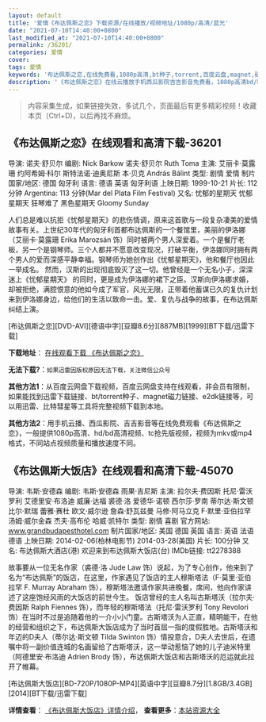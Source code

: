 ```yaml
---
layout: default
title: '爱情《布达佩斯之恋》下载资源/在线播放/视频地址/1080p/高清/蓝光'
date: "2021-07-10T14:40:00+0800"
last_modified_at: "2021-07-10T14:40:00+0800"
permalink: /36201/
categories: 爱情
cover:
tags: 爱情
keywords: '布达佩斯之恋,在线免费看,1080p高清,bt种子,torrent,百度云盘,magnet,磁力链,迅雷下载资源'
description: '《布达佩斯之恋》在线云播放手机西瓜影院吉吉影音免费看，1080p高清bd/hd未删减完整版和tc抢先枪版，mkv/mp4格式，附带bt/torrent种子、magnet/磁力链、百度云盘、网盘资源迅雷下载链接'
---
```


>内容采集生成，如果链接失效，多试几个，页面最后有更多精彩视频！收藏本页（Ctrl+D)，以后再找不麻烦。


## 《布达佩斯之恋》在线观看和高清下载-36201

导演: 诺夫·舒贝尔 编剧: Nick Barkow 诺夫·舒贝尔 Ruth Toma 主演: 艾丽卡·莫露珊 约阿希姆·科尔 斯特法诺·迪奥尼斯 本·贝克 András Bálint 类型: 剧情 爱情 制片国家/地区: 德国 匈牙利 语言: 德语 英语 匈牙利语 上映日期: 1999-10-21 片长: 112 分钟 Argentina: 113 分钟(Mar del Plata Film Festival) 又名: 忧郁的星期天 忧郁星期天 狂琴难了 黑色星期天 Gloomy Sunday

人们总是难以抗拒《忧郁星期天》的悲伤情调，原来这首歌与一段复杂凄美的爱情故事有关。上世纪30年代的匈牙利首都布达佩斯的一个餐馆里，美丽的伊洛娜（艾丽卡·莫露珊 Erika Marozsán 饰）同时被两个男人深爱着。一个是餐厅老板，另一个是钢琴师。三个人都并不愿意改变现况，打破平衡，伊洛娜同时拥有两个男人的爱而深感平静幸福。钢琴师为她创作出《忧郁星期天》，他和餐厅也因此一举成名。 然而，汉斯的出现彻底毁灭了这一切。他曾经是一个无名小子，深深迷上《忧郁星期天》 的同时，更是成为伊洛娜的裙下之臣。汉斯向伊洛娜求婚，却被拒绝，满腔恨意的他如今成了军官，风光无限，正带着他蓄谋已久的复仇计划来到伊洛娜身边，给他们的生活以致命一击。爱、复仇与战争的故事，在布达佩斯纠结上演。


[布达佩斯之恋][DVD-AVI][德语中字][豆瓣8.6分][887MB][1999][BT下载/迅雷下载]

**下载地址**： [在线观看下载 《布达佩斯之恋》](https://www.btdx8.com/torrent/gloomy_sunday_1999.html) 


**无法下载?**：`如果迅雷因版权原因无法下载，关注微信公众号 `

**其他方法1**：从百度云网盘下载视频，百度云网盘支持在线观看，非会员有限制，如果能找到迅雷下载链接、bt/torrent种子、magnet磁力链接、e2dk链接等，可以用迅雷、比特彗星等工具将完整视频下载到本地。

**其他方法2**：用手机云播、西瓜影院、吉吉影音等在线免费观看《布达佩斯之恋》，一般提供1080p高清、hd/bd高清视频、tc抢先版视频，视频为mkv或mp4格式，不同站点视频质量和播放速度不同。


## 《布达佩斯大饭店》在线观看和高清下载-45070

导演: 韦斯·安德森 编剧: 韦斯·安德森 雨果·吉尼斯 主演: 拉尔夫·费因斯 托尼·雷沃罗利 艾德里安·布洛迪 威廉·达福 裘德·洛 爱德华·诺顿 西尔莎·罗南 蒂尔达·斯文顿 比尔·默瑞 蕾雅·赛杜 欧文·威尔逊 詹森·舒瓦兹曼 马修·阿马立克 F·默里·亚伯拉罕 汤姆·威尔金森 杰夫·高布伦 哈威·凯特尔 类型: 剧情 喜剧 官方网站: www.grandbudapesthotel.com 制片国家/地区: 美国 德国 英国 语言: 英语 法语 德语 上映日期: 2014-02-06(柏林电影节) 2014-03-28(美国) 片长: 100分钟 又名: 布达佩斯大酒店(港) 欢迎来到布达佩斯大饭店(台) IMDb链接: tt2278388

故事要从一位无名作家（裘德·洛 Jude Law 饰）说起，为了专心创作，他来到了名为“布达佩斯”的饭店，在这里，作家遇见了饭店的主人穆斯塔法（F·莫里·亚伯拉罕 F. Murray Abraham 饰），穆斯塔法邀请作家共进晚餐，席间，他向作家讲述了这座饱经风雨的大饭店的前世今生。 饭店曾经的主人名叫古斯塔沃（拉尔夫·费因斯 Ralph Fiennes 饰），而年轻的穆斯塔法（托尼·雷沃罗利 Tony Revolori 饰）在当时不过是追随着他的一介小小门童。古斯塔沃为人正直，精明能干，在他的经营和组织之下，布达佩斯大饭店成为了当时首屈一指的度假胜地。古斯塔沃和年迈的D夫人（蒂尔达·斯文顿 Tilda Swinton 饰）情投意合，D夫人去世后，在遗嘱中将一副价值连城的名画留给了古斯塔沃，这一举动惹恼了她的儿子迪米特里（阿德里安·布洛迪 Adrien Brody 饰），布达佩斯大饭店和古斯塔沃的厄运就此拉开了帷幕。


[布达佩斯大饭店][BD-720P/1080P-MP4][英语中字][豆瓣8.7分][1.8GB/3.4GB][2014][BT下载/迅雷下载]

**详情查看**： [《布达佩斯大饭店》详情介绍](/movie/45070/)， **查看更多**：[本站资源大全](/movie/t/all/)

